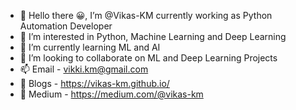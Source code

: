 - 👋 Hello there 😀, I’m @Vikas-KM currently working as Python Automation Developer
- 👀 I’m interested in Python, Machine Learning and Deep Learning
- 🌱 I’m currently learning ML and AI
- 💞️ I’m looking to collaborate on ML and Deep Learning Projects
- 📫 Email - vikki.km@gmail.com
- 📝 Blogs - https://vikas-km.github.io/  
- 📒 Medium - https://medium.com/@vikas-km

<!---
Vikas-KM/Vikas-KM is a ✨ special ✨ repository because its `README.md` (this file) appears on your GitHub profile.
You can click the Preview link to take a look at your changes.
--->
